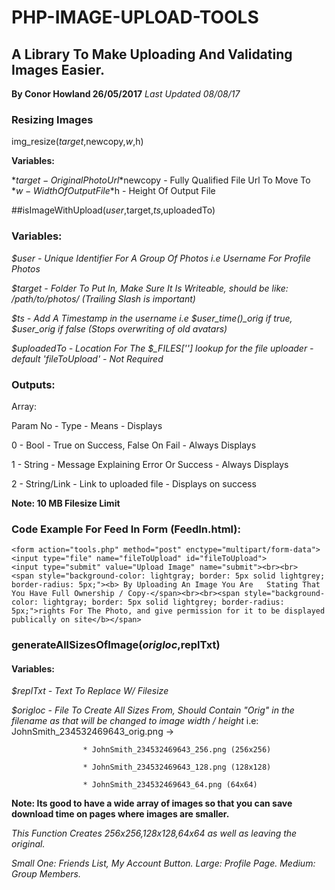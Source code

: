 # PHP-IMAGE-UPLOAD-TOOLS
## A Library To Make Uploading And Validating Images Easier.
**By Conor Howland 26/05/2017**
*Last Updated 08/08/17* 

### Resizing Images
img_resize($target,$newcopy,$w,$h)

**Variables:**

*$target - Original Photo Url
*$newcopy - Fully Qualified File Url To Move To
*$w - Width Of Output File
*$h - Height Of Output File

##isImageWithUpload($user,$target,$ts,$uploadedTo)

### Variables:

*$user -  Unique Identifier For A Group Of Photos i.e Username For Profile Photos*

*$target - Folder To Put In, Make Sure It Is Writeable, should be like: /path/to/photos/ (Trailing Slash is important)*

*$ts - Add A Timestamp in the username i.e $user_time()_orig if true, $user_orig if false (Stops overwriting of old avatars)*

*$uploadedTo - Location For The $_FILES[''] lookup for the file uploader - default 'fileToUpload' - Not Required*

### Outputs:

Array:

Param No - Type - Means - Displays

0 - Bool - True on Success, False On Fail - Always Displays

1 - String - Message Explaining Error Or Success - Always Displays

2 - String/Link - Link to uploaded file - Displays on success

**Note: 10 MB Filesize Limit**

### Code Example For Feed In Form (FeedIn.html):


	<form action="tools.php" method="post" enctype="multipart/form-data">
	<input type="file" name="fileToUpload" id="fileToUpload">
	<input type="submit" value="Upload Image" name="submit"><br><br>
	<span style="background-color: lightgray; border: 5px solid lightgrey; border-radius: 5px;"><b> By Uploading An Image You Are 	Stating That You Have Full Ownership / Copy-</span><br><br><span style="background-color: lightgray; border: 5px solid lightgrey; border-radius: 5px;">rights For The Photo, and give permission for it to be displayed publically on site</b></span>

### generateAllSizesOfImage($origloc,$replTxt)


#### Variables:
*$replTxt - Text To Replace W/ Filesize*

*$origloc - File To Create All Sizes From, Should Contain "Orig" in the filename as that will be changed to image width / height*
i.e: JohnSmith_234532469643_orig.png ->

					* JohnSmith_234532469643_256.png (256x256)
					
					* JohnSmith_234532469643_128.png (128x128)
					
					* JohnSmith_234532469643_64.png (64x64)
					
**Note: Its good to have a wide array of images so that you can save download time on pages where images are smaller.**

*This Function Creates 256x256,128x128,64x64 as well as leaving the original.*

*Small One: Friends List, My Account Button. Large: Profile Page. Medium: Group Members.*